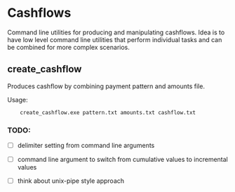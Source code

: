# Cashflows

Command line utilities for producing and manipulating cashflows. Idea is to have low level command line utilities that perform individual tasks and can be combined for more complex scenarios. 

## create_cashflow

Produces cashflow by combining payment pattern and amounts file.

Usage:

```
    create_cashflow.exe pattern.txt amounts.txt cashflow.txt
```

### TODO:
 - [ ] delimiter setting from command line arguments
 - [ ] command line argument to switch from cumulative values to incremental values
 - [ ] think about unix-pipe style approach

